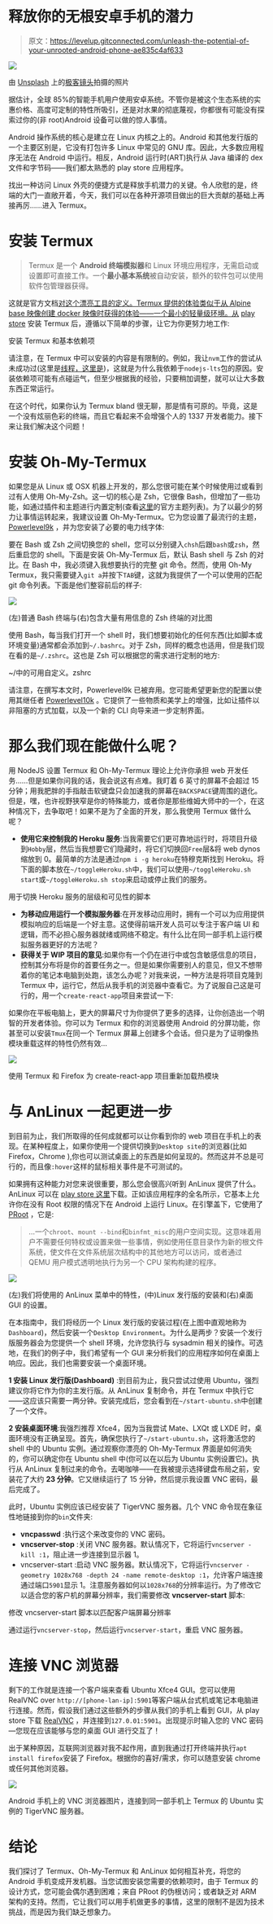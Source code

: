 # 释放你的无根安卓手机的潜力

> 原文：<https://levelup.gitconnected.com/unleash-the-potential-of-your-unrooted-android-phone-ae835c4af633>

![](img/aa8558a9bb7d7b001a66759bd16afcf6.png)

由 [Unsplash](https://unsplash.com?utm_source=medium&utm_medium=referral) 上的[极客镜头](https://unsplash.com/@geekyshots?utm_source=medium&utm_medium=referral)拍摄的照片

据估计，全球 85%的智能手机用户使用安卓系统。不管你是被这个生态系统的实惠价格、高度可定制的特性所吸引，还是对水果的彻底蔑视，你都很有可能没有探索过你的(非 root)Android 设备可以做的惊人事情。

Android 操作系统的核心是建立在 Linux 内核之上的。Android 和其他发行版的一个主要区别是，它没有打包许多 Linux 中常见的 GNU 库。因此，大多数应用程序无法在 Android 中运行。相反，Android 运行时(ART)执行从 Java 编译的 dex 文件和字节码——我们都太熟悉的 play store 应用程序。

找出一种访问 Linux 外壳的便捷方式是释放手机潜力的关键。令人欣慰的是，终端的大门一直敞开着，今天，我们可以在各种开源项目做出的巨大贡献的基础上再接再厉……进入 Termux。

# 安装 Termux

> Termux 是一个 **Android 终端模拟器**和 Linux 环境应用程序，无需启动或设置即可直接工作。一个**最小基本系统**被自动安装，额外的软件包可以使用软件包管理器获得。

这就是官方文档[对这个漂亮工具的定义。Termux 提供的体验类似于从 Alpine base 映像创建 docker 映像时获得的体验——一个最小的轻量级环境。从](https://wiki.termux.com/wiki/Main_Page) [play store](https://play.google.com/store/apps/details?id=com.termux) 安装 Termux 后，遵循以下简单的步骤，让它为你更努力地工作:

安装 Termux 和基本依赖项

请注意，在 Termux 中可以安装的内容是有限制的。例如，我让`nvm`工作的尝试从未成功过(这里是[线程，这里是](https://github.com/nvm-sh/nvm/issues/1645))，这就是为什么我依赖于`nodejs-lts`包的原因。安装依赖项可能有点碰运气，但至少根据我的经验，只要稍加调整，就可以让大多数东西正常运行。

在这个时代，如果你认为 Termux bland 很无聊，那是情有可原的。毕竟，这是一个没有炫丽色彩的终端，而且它看起来不会增强个人的 1337 开发者能力。接下来让我们解决这个问题！

# 安装 Oh-My-Termux

如果您是从 Linux 或 OSX 机器上开发的，那么您很可能在某个时候使用过或看到过有人使用 Oh-My-Zsh。这一切的核心是 Zsh，它很像 Bash，但增加了一些功能，如通过插件和主题进行内置定制(查看[这里](https://github.com/ohmyzsh/ohmyzsh/wiki/Themes)的官方主题列表)。为了以最少的努力让事情运转起来，我建议设置 Oh-My-Termux。它为您设置了最流行的主题， [Powerlevel9k](https://github.com/Powerlevel9k/powerlevel9k) ，并为您安装了必要的电力线字体:

要在 Bash 或 Zsh 之间切换您的 shell，您可以分别键入`chsh`后跟`bash`或`zsh`，然后重启您的 shell。下面是安装 Oh-My-Termux 后，默认 Bash shell 与 Zsh 的对比。在 Bash 中，我必须键入我想要执行的完整 git 命令。然而，使用 Oh-My Termux，我只需要键入`git a`并按下`TAB`键，这就为我提供了一个可以使用的匹配 git 命令列表。下面是他们整容前后的样子:

![](img/3c9c8e8e9ac74871f54a5c6fe91fb6b3.png)

(左)普通 Bash 终端与(右)包含大量有用信息的 Zsh 终端的对比图

使用 Bash，每当我们打开一个 shell 时，我们想要初始化的任何东西(比如脚本或环境变量)通常都会添加到`~/.bashrc`。对于 Zsh，同样的概念也适用，但是我们现在看的是`~/.zshrc`。这也是 Zsh 可以根据您的需求进行定制的地方:

~/中的可用自定义。zshrc

请注意，在撰写本文时，Powerlevel9k 已被弃用。您可能希望更新您的配置以使用其继任者 [Powerlevel10k](https://github.com/romkatv/powerlevel10k) 。它提供了一些物质和美学上的增强，比如让插件以非阻塞的方式加载，以及一个新的 CLI 向导来进一步定制界面。

# 那么我们现在能做什么呢？

用 NodeJS 设置 Termux 和 Oh-My-Termux 理论上允许你承担 web 开发任务……但是如果你问我的话，我会说这有点难。我盯着 6 英寸的屏幕不会超过 15 分钟；用我肥胖的手指敲击软键盘只会加速我的屏幕在`BACKSPACE`键周围的退化。但是，嘿，也许视野狭窄是你的特殊能力，或者你是那些维姆大师中的一个，在这种情况下，去争取吧！如果不是为了全面的开发，那么我使用 Termux 做什么呢？

*   **使用它来控制我的 Heroku 服务**:当我需要它们更可靠地运行时，将项目升级到`Hobby`层，然后当我想要它们隐藏时，将它们切换回`Free`层&将 web dynos 缩放到 0。最简单的方法是通过`npm i -g heroku`在特穆克斯找到 Heroku。将下面的脚本放在`~/toggleHeroku.sh`中，我们可以使用`~/toggleHeroku.sh start`或`~/toggleHeroku.sh stop`来启动或停止我们的服务。

用于切换 Heroku 服务的层级和可见性的脚本

*   **为移动应用运行一个模拟服务器**:在开发移动应用时，拥有一个可以为应用提供模拟响应的后端是一个好主意。这使得前端开发人员可以专注于客户端 UI 和逻辑，而不必担心服务器就绪或网络不稳定。有什么比在同一部手机上运行模拟服务器更好的方法呢？
*   **获得关于 WIP 项目的意见**:如果你有一个仍在进行中或包含敏感信息的项目，控制其分布将是你的首要任务之一。但是如果你需要别人的意见，但又不想带着你的笔记本电脑到处跑，该怎么办呢？对我来说，一种方法是将项目克隆到 Termux 中，运行它，然后从我手机的浏览器中查看它。为了说服自己这是可行的，用一个`create-react-app`项目来尝试一下:

如果你在平板电脑上，更大的屏幕尺寸为你提供了更多的选择，让你创造出一个明智的开发者体验。你可以为 Termux 和你的浏览器使用 Android 的分屏功能，你甚至可以安装`Tmux`在同一个 Termux 屏幕上创建多个会话。但只是为了证明像热模块重载这样的特性仍然有效…

![](img/02f02031aa16158a05e1c77f2b13fbad.png)

使用 Termux 和 Firefox 为 create-react-app 项目重新加载热模块

# 与 AnLinux 一起更进一步

到目前为止，我们所取得的任何成就都可以让你看到你的 web 项目在手机上的表现。在某种程度上，如果你使用一个提供切换到`Desktop site`的浏览器(比如 Firefox，Chrome ),你也可以测试桌面上的东西是如何呈现的。然而这并不总是可行的，而且像`:hover`这样的鼠标相关事件是不可测试的。

如果拥有这种能力对您来说很重要，那么您会很高兴听到 AnLinux 提供了什么。AnLinux 可以在 [play store 这里](https://play.google.com/store/apps/details?id=exa.lnx.a&hl=en_IN)下载。正如该应用程序的全名所示，它基本上允许你在没有 Root 权限的情况下在 Android 上运行 Linux。在引擎盖下，它使用了 [PRoot](https://wiki.termux.com/wiki/PRoot) ，它是:

> …一个`chroot`、`mount --bind`和`binfmt_misc`的用户空间实现。这意味着用户不需要任何特权或设置来做一些事情，例如使用任意目录作为新的根文件系统，使文件在文件系统层次结构中的其他地方可以访问，或者通过 QEMU 用户模式透明地执行为另一个 CPU 架构构建的程序。

![](img/19f5ed0a2a3d7f92866b75dada9fb4f0.png)

(左)我们将使用的 AnLinux 菜单中的特性，(中)Linux 发行版的安装和(右)桌面 GUI 的设置。

在本指南中，我们将经历一个 Linux 发行版的安装过程(在上图中直观地称为`Dashboard`)，然后安装一个`Desktop Environment`。为什么是两步？安装一个发行版服务器会为您提供一个 shell 环境，允许您执行与 sysadmin 相关的操作。可选地，在我们的例子中，我们希望有一个 GUI 来分析我们的应用程序如何在桌面上响应。因此，我们也需要安装一个桌面环境。

**1 安装 Linux 发行版(Dashboard)** :到目前为止，我只尝试过使用 Ubuntu，强烈建议你将它作为你的主发行版。从 AnLinux 复制命令，并在 Termux 中执行它——这应该只需要一两分钟。安装完成后，您会看到在`~/start-ubuntu.sh`中创建了一个文件。

**2 安装桌面环境**:我强烈推荐 Xfce4，因为当我尝试 Mate、LXQt 或 LXDE 时，桌面环境没有正确呈现。首先，确保您执行了`~/start-ubuntu.sh`，这将激活您的 shell 中的 Ubuntu 实例。通过观察你漂亮的 Oh-My-Termux 界面是如何消失的，你可以确定你在 Ubuntu shell 中(你可以在以后为 Ubuntu 实例设置它)。执行从 AnLinux 复制过来的命令。去喝咖啡——在我被提示选择键盘布局之前，安装花了大约 **23 分钟**。它又继续运行了 15 分钟，然后提示我设置 VNC 密码，最后完成了。

此时，Ubuntu 实例应该已经安装了 TigerVNC 服务器。几个 VNC 命令现在象征性地链接到你的`bin`文件夹:

*   **vncpasswd** :执行这个来改变你的 VNC 密码。
*   **vncserver-stop** :关闭 VNC 服务器。默认情况下，它将运行`vncserver -kill :1`，阻止进一步连接到显示器 1。
*   vncserver-start :启动 VNC 服务器。默认情况下，它将运行`vncserver -geometry 1028x768 -depth 24 -name remote-desktop :1`，允许客户端连接通过端口`5901`显示 1。注意服务器如何以`1028x768`的分辨率运行。为了修改它以适合您的客户机的屏幕分辨率，我们需要修改 **vncserver-start** 脚本:

修改 vncserver-start 脚本以匹配客户端屏幕分辨率

通过运行`vncserver-stop`，然后运行`vncserver-start`，重启 VNC 服务器。

# 连接 VNC 浏览器

剩下的工作就是连接一个客户端来查看 Ubuntu Xfce4 GUI。您可以使用 RealVNC over `http://[phone-lan-ip]:5901`等客户端从台式机或笔记本电脑进行连接。然而，假设我们通过这些额外的步骤从我们的手机上看到 GUI，从 play store 下载 [RealVNC](https://play.google.com/store/apps/details?id=com.realvnc.viewer.android) ，并连接到`127.0.01:5901`。出现提示时输入您的 VNC 密码—您现在应该能够与您的桌面 GUI 进行交互了！

出于某种原因，互联网浏览器对我不起作用，直到我通过打开终端并执行`apt install firefox`安装了 Firefox。根据你的喜好/需求，你可以随意安装 chrome 或任何其他浏览器。

![](img/f259c2853bd1abd3dbef0c16fb956726.png)

Android 手机上的 VNC 浏览器图片，连接到同一部手机上 Termux 的 Ubuntu 实例的 TigerVNC 服务器。

# 结论

我们探讨了 Termux、Oh-My-Termux 和 AnLinux 如何相互补充，将您的 Android 手机变成开发机器。当您试图安装您需要的依赖项时，由于 Termux 的设计方式，您可能会偶尔遇到困难；来自 PRoot 的伪根访问；或者缺乏对 ARM 架构的支持。然而，它让我们可以用手机做更多的事情，这里的限制不是因为技术挑战，而是因为我们缺乏想象力。